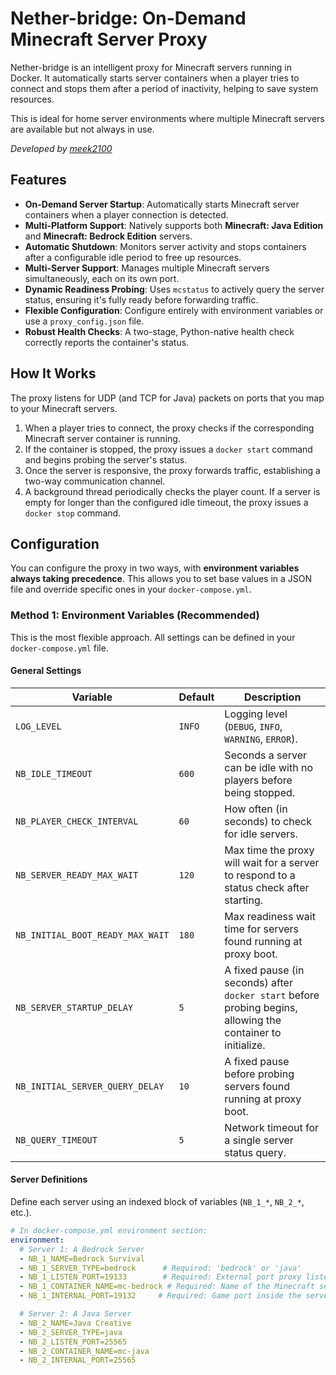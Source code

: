 # Nether-bridge: On-Demand Minecraft Server Proxy

Nether-bridge is an intelligent proxy for Minecraft servers running in Docker. It automatically starts server containers when a player tries to connect and stops them after a period of inactivity, helping to save system resources.

This is ideal for home server environments where multiple Minecraft servers are available but not always in use.

*Developed by [meek2100](https://github.com/meek2100)*

## Features

- **On-Demand Server Startup**: Automatically starts Minecraft server containers when a player connection is detected.
- **Multi-Platform Support**: Natively supports both **Minecraft: Java Edition** and **Minecraft: Bedrock Edition** servers.
- **Automatic Shutdown**: Monitors server activity and stops containers after a configurable idle period to free up resources.
- **Multi-Server Support**: Manages multiple Minecraft servers simultaneously, each on its own port.
- **Dynamic Readiness Probing**: Uses `mcstatus` to actively query the server status, ensuring it's fully ready before forwarding traffic.
- **Flexible Configuration**: Configure entirely with environment variables or use a `proxy_config.json` file.
- **Robust Health Checks**: A two-stage, Python-native health check correctly reports the container's status.

## How It Works

The proxy listens for UDP (and TCP for Java) packets on ports that you map to your Minecraft servers.

1.  When a player tries to connect, the proxy checks if the corresponding Minecraft server container is running.
2.  If the container is stopped, the proxy issues a `docker start` command and begins probing the server's status.
3.  Once the server is responsive, the proxy forwards traffic, establishing a two-way communication channel.
4.  A background thread periodically checks the player count. If a server is empty for longer than the configured idle timeout, the proxy issues a `docker stop` command.

## Configuration

You can configure the proxy in two ways, with **environment variables always taking precedence**. This allows you to set base values in a JSON file and override specific ones in your `docker-compose.yml`.

### **Method 1: Environment Variables (Recommended)**

This is the most flexible approach. All settings can be defined in your `docker-compose.yml` file.

#### **General Settings**

| Variable | Default | Description |
|---|---|---|
| `LOG_LEVEL` | `INFO` | Logging level (`DEBUG`, `INFO`, `WARNING`, `ERROR`). |
| `NB_IDLE_TIMEOUT` | `600` | Seconds a server can be idle with no players before being stopped. |
| `NB_PLAYER_CHECK_INTERVAL` | `60` | How often (in seconds) to check for idle servers. |
| `NB_SERVER_READY_MAX_WAIT`| `120` | Max time the proxy will wait for a server to respond to a status check after starting. |
| `NB_INITIAL_BOOT_READY_MAX_WAIT`| `180` | Max readiness wait time for servers found running at proxy boot. |
| `NB_SERVER_STARTUP_DELAY` | `5` | A fixed pause (in seconds) after `docker start` before probing begins, allowing the container to initialize. |
| `NB_INITIAL_SERVER_QUERY_DELAY`| `10` | A fixed pause before probing servers found running at proxy boot. |
| `NB_QUERY_TIMEOUT` | `5` | Network timeout for a single server status query. |

#### **Server Definitions**

Define each server using an indexed block of variables (`NB_1_*`, `NB_2_*`, etc.).

```yaml
# In docker-compose.yml environment section:
environment:
  # Server 1: A Bedrock Server
  - NB_1_NAME=Bedrock Survival
  - NB_1_SERVER_TYPE=bedrock      # Required: 'bedrock' or 'java'
  - NB_1_LISTEN_PORT=19133        # Required: External port proxy listens on
  - NB_1_CONTAINER_NAME=mc-bedrock # Required: Name of the Minecraft server container
  - NB_1_INTERNAL_PORT=19132     # Required: Game port inside the server container

  # Server 2: A Java Server
  - NB_2_NAME=Java Creative
  - NB_2_SERVER_TYPE=java
  - NB_2_LISTEN_PORT=25565
  - NB_2_CONTAINER_NAME=mc-java
  - NB_2_INTERNAL_PORT=25565
